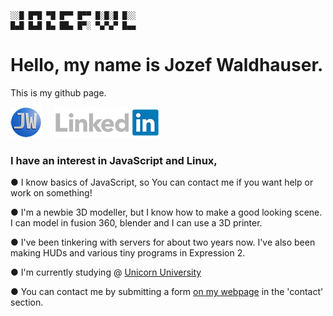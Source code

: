 ```
░░█ █▀█ ▀█ █▀▀ █▀▀ █░█░█ █░░
█▄█ █▄█ █▄ ██▄ █▀░ ▀▄▀▄▀ █▄▄
```

# Hello, my name is Jozef Waldhauser. 
This is my github page.

[![Website](favicon.png)](https://www.waldhauser.sk)     [![Linkedin](linkedin2.png)](https://www.linkedin.com/in/jozef-waldhauser-337779220/)

### I have an interest in JavaScript and Linux, 
● I know basics of JavaScript, so You can contact me if you want help or work on something!

● I'm a newbie 3D modeller, but I know how to make a good looking scene. I can model in fusion 360, blender and I can use a 3D printer.

● I've been tinkering with servers for about two years now. I've also been making HUDs and various tiny programs in Expression 2.

● I'm currently studying @ [Unicorn University](https://unicornuniversity.net/)

● You can contact me by submitting a form [on my webpage](https://www.waldhauser.sk/contact) in the 'contact' section. 
<!---
Jozefwl/Jozefwl is a ✨ special ✨ repository because its `README.md` (this file) appears on your GitHub profile.
You can click the Preview link to take a look at your changes.
--->
